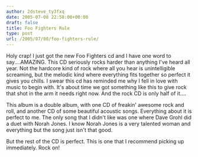 ```yaml
---
author: 2dsteve_ty3fxq
date: 2005-07-08 22:58:00+00:00
draft: false
title: Foo Fighters Rule
type: post
url: /2005/07/08/foo-fighters-rule/
---
```


Holy crap! I just got the new Foo Fighters cd and I have one word to say....AMAZING. This CD seriously rocks harder than anything I've heard all year. Not the hardcore kind of rock where all you hear is unintelligible screaming, but the melodic kind where everything fits together so perfect it gives you chills. I swear this cd has reminded me why I fell in love with music to begin with. It's about time we got something like this to give rock that shot in the arm it needs right now. And the rock CD is only half of it....

This album is a double album, with one CD of freakin' awesome rock and roll, and another CD of some beautiful acoustic songs. Everything about it is perfect to me. The only song that I didn't like was one where Dave Grohl did a duet with Norah Jones. I know Norah Jones is a very talented woman and everything but the song just isn't that good.

But the rest of the CD is perfect. This is one that I recommend picking up immediately. Rock on!

